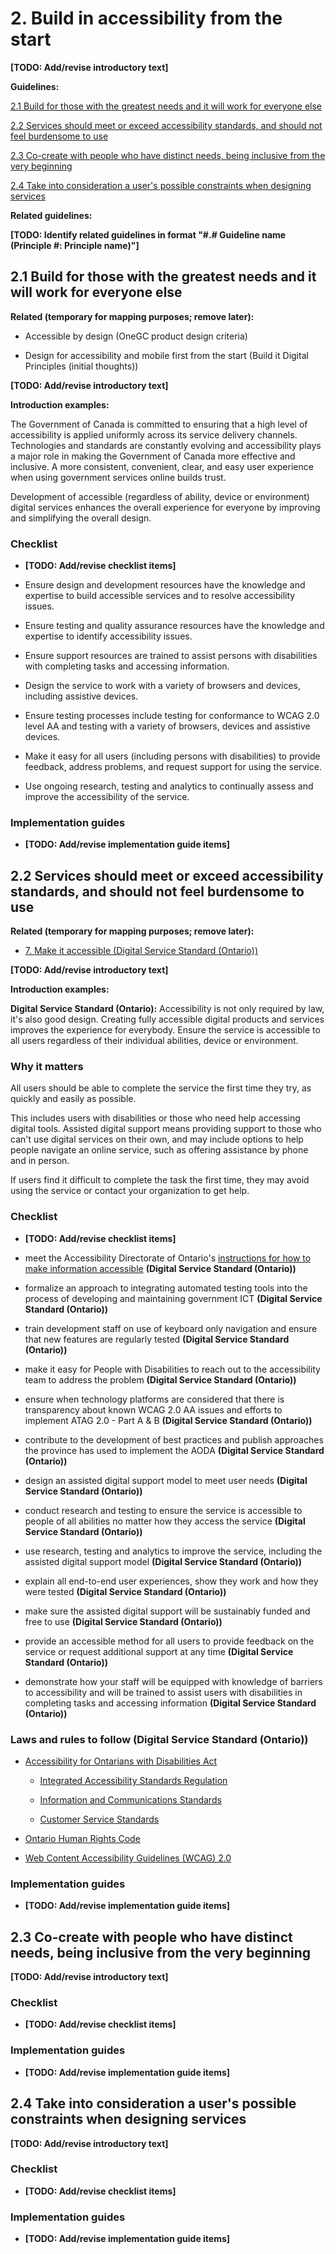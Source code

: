 # 2. Build in accessibility from the start

**[TODO: Add/revise introductory text]**

**Guidelines:**

[2.1 Build for those with the greatest needs and it will work for everyone else](#user-content-21-build-for-those-with-the-greatest-needs-and-it-will-work-for-everyone-else)

[2.2 Services should meet or exceed accessibility standards, and should not feel burdensome to use](#user-content-22-services-should-meet-or-exceed-accessibility-standards-and-should-not-feel-burdensome-to-use)

[2.3 Co-create with people who have distinct needs, being inclusive from the very beginning](#user-content-23-co-create-with-people-who-have-distinct-needs-being-inclusive-from-the-very-beginning)

[2.4 Take into consideration a user's possible constraints when designing services](#user-content-24-take-into-consideration-a-users-possible-constraints-when-designing-services)

**Related guidelines:**

**[TODO: Identify related guidelines in format "\#.\# Guideline name (Principle #: Principle name)"]**

## 2.1 Build for those with the greatest needs and it will work for everyone else

**Related (temporary for mapping purposes; remove later):**

- Accessible by design (OneGC product design criteria)

- Design for accessibility and mobile first from the start (Build it Digital Principles (initial thoughts))

**[TODO: Add/revise introductory text]**

**Introduction examples:**

The Government of Canada is committed to ensuring that a high level of accessibility is applied uniformly across its service delivery channels. Technologies and standards are constantly evolving and accessibility plays a major role in making the Government of Canada more effective and inclusive. A more consistent, convenient, clear, and easy user experience when using government services online builds trust.

Development of accessible (regardless of ability, device or environment) digital services enhances the overall experience for everyone by improving and simplifying the overall design.

### Checklist

- **[TODO: Add/revise checklist items]**

- Ensure design and development resources have the knowledge and expertise to build accessible services and to resolve accessibility issues.

- Ensure testing and quality assurance resources have the knowledge and expertise to identify accessibility issues.

- Ensure support resources are trained to assist persons with disabilities with completing tasks and accessing information.

- Design the service to work with a variety of browsers and devices, including assistive devices.

- Ensure testing processes include testing for conformance to WCAG 2.0 level AA and testing with a variety of browsers, devices and assistive devices.

- Make it easy for all users (including persons with disabilities) to provide feedback, address problems, and request support for using the service.

- Use ongoing research, testing and analytics to continually assess and improve the accessibility of the service.

### Implementation guides

- **[TODO: Add/revise implementation guide items]**

## 2.2 Services should meet or exceed accessibility standards, and should not feel burdensome to use

**Related (temporary for mapping purposes; remove later):**

- [7. Make it accessible (Digital Service Standard (Ontario))](https://www.ontario.ca/page/digital-service-standard#section-8)

**[TODO: Add/revise introductory text]**

**Introduction examples:**

**Digital Service Standard (Ontario):** Accessibility is not only required by law, it's also good design. Creating fully accessible digital products and services improves the experience for everybody. Ensure the service is accessible to all users regardless of their individual abilities, device or environment.

### Why it matters

All users should be able to complete the service the first time they try, as quickly and easily as possible.

This includes users with disabilities or those who need help accessing digital tools. Assisted digital support means providing support to those who can't use digital services on their own, and may include options to help people navigate an online service, such as offering assistance by phone and in person.

If users find it difficult to complete the task the first time, they may avoid using the service or contact your organization to get help.

### Checklist

- **[TODO: Add/revise checklist items]**

- meet the Accessibility Directorate of Ontario's [instructions for how to make information accessible](https://www.ontario.ca/page/how-make-information-accessible) **(Digital Service Standard (Ontario))**

- formalize an approach to integrating automated testing tools into the process of developing and maintaining government ICT **(Digital Service Standard (Ontario))**

- train development staff on use of keyboard only navigation and ensure that new features are regularly tested **(Digital Service Standard (Ontario))**

- make it easy for People with Disabilities to reach out to the accessibility team to address the problem **(Digital Service Standard (Ontario))**

- ensure when technology platforms are considered that there is transparency about known WCAG 2.0 AA issues and efforts to implement ATAG 2.0 - Part A & B **(Digital Service Standard (Ontario))**

- contribute to the development of best practices and publish approaches the province has used to implement the AODA **(Digital Service Standard (Ontario))**

- design an assisted digital support model to meet user needs **(Digital Service Standard (Ontario))**

- conduct research and testing to ensure the service is accessible to people of all abilities no matter how they access the service **(Digital Service Standard (Ontario))**

- use research, testing and analytics to improve the service, including the assisted digital support model **(Digital Service Standard (Ontario))**

- explain all end-to-end user experiences, show they work and how they were tested **(Digital Service Standard (Ontario))**

- make sure the assisted digital support will be sustainably funded and free to use **(Digital Service Standard (Ontario))**

- provide an accessible method for all users to provide feedback on the service or request additional support at any time **(Digital Service Standard (Ontario))**

- demonstrate how your staff will be equipped with knowledge of barriers to accessibility and will be trained to assist users with disabilities in completing tasks and accessing information **(Digital Service Standard (Ontario))**

### Laws and rules to follow **(Digital Service Standard (Ontario))**

- [Accessibility for Ontarians with Disabilities Act](https://www.ontario.ca/laws/statute/05a11)

  - [Integrated Accessibility Standards Regulation](https://www.ontario.ca/laws/regulation/110191)

  - [Information and Communications Standards](https://www.ontario.ca/laws/regulation/110191#BK8)

  - [Customer Service Standards](https://www.ontario.ca/laws/regulation/110191#BK148)

- [Ontario Human Rights Code](https://www.ontario.ca/laws/statute/90h19)

- [Web Content Accessibility Guidelines (WCAG) 2.0](https://www.w3.org/WAI/intro/wcag)

### Implementation guides

- **[TODO: Add/revise implementation guide items]**

## 2.3 Co-create with people who have distinct needs, being inclusive from the very beginning

**[TODO: Add/revise introductory text]**

### Checklist

- **[TODO: Add/revise checklist items]**

### Implementation guides

- **[TODO: Add/revise implementation guide items]**

## 2.4 Take into consideration a user's possible constraints when designing services

**[TODO: Add/revise introductory text]**

### Checklist

- **[TODO: Add/revise checklist items]**

### Implementation guides

- **[TODO: Add/revise implementation guide items]**
